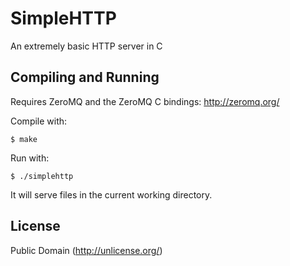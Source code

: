 # SimpleHTTP
An extremely basic HTTP server in C

## Compiling and Running

Requires ZeroMQ and the ZeroMQ C bindings: http://zeromq.org/

Compile with:
```
$ make
```

Run with:
```
$ ./simplehttp
```

It will serve files in the current working directory.

## License
Public Domain (http://unlicense.org/)
